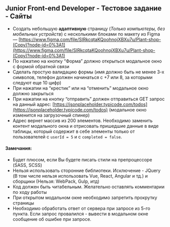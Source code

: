 ## Junior Front-end Developer - Тестовое задание - Сайты

* Создать небольшую **адаптивную** страницу (*Только компьютеры, без мобильных устройств*) с несколькими блоками по макету из Figma — [https://www.figma.com/file/SIRkcqtaKQoohnojXBXu7u/Plant-shop-(Copy)?node-id=0%3A1](https://www.figma.com/file/SIRkcqtaKQoohnojXBXu7u/Plant-shop-(Copy)?node-id=0%3A1)
* По нажатию на кнопку “Форма” должно открыться модальное окно с формой обратной связи
* Сделать простую валидацию формы (имя должно быть не менее 3-х символов, телефон должен начинаться с +7 или 8, за которыми следуют еще 10 цифр)
* При нажатии на “крестик” или на “отменить” модальное окно должно закрыться
* При нажатии на кнопку “отправить” должен отправиться GET запрос на данный адрес: [https://jsonplaceholder.typicode.com/todos](https://jsonplaceholder.typicode.com/todos) (модальное окно изменится на загрузочный спинер)
* Адрес вернет массив из 200 элементов. Необходимо заменить контент модального окна и отрисовать пришедшие данные в виде таблицы, который содержит в себе элементы только от пользователей с `userId = 5` и с `completed = false`.

#### Замечания:

* Будет плюсом, если Вы будете писать стили на препроцессоре (SASS, SCSS)
* Нельзя использовать сторонние библиотеки. Исключение - JQuery (В том числе нельзя использовать Vue, React, Angular и тд.) и сборщики (Нельзя: WebPack, Gulp, итд)
* Код должен быть читабельным. Желательно оставлять комментарии по ходу работы
* При открытом модальном окне необходимо запретить прокрутку страницы
* Необходимо обработать ответ от сервера при запросе из 5-го пункта. Если запрос провалился - вывести в модальном окне сообщение об ошибке при запросе.
